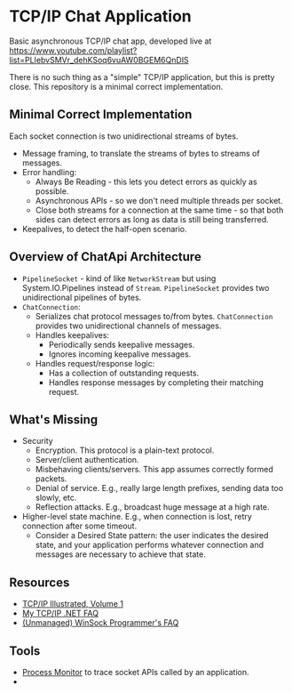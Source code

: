 # TCP/IP Chat Application

Basic asynchronous TCP/IP chat app, developed live at https://www.youtube.com/playlist?list=PLIebvSMVr_dehKSoq6vuAW0BGEM6QnDlS

There is no such thing as a "simple" TCP/IP application, but this is pretty close. This repository is a minimal correct implementation.

## Minimal Correct Implementation

Each socket connection is two unidirectional streams of bytes.

- Message framing, to translate the streams of bytes to streams of messages.
- Error handling:
  - Always Be Reading - this lets you detect errors as quickly as possible.
  - Asynchronous APIs - so we don't need multiple threads per socket.
  - Close both streams for a connection at the same time - so that both sides can detect errors as long as data is still being transferred.
- Keepalives, to detect the half-open scenario.

## Overview of ChatApi Architecture

- `PipelineSocket` - kind of like `NetworkStream` but using System.IO.Pipelines instead of `Stream`. `PipelineSocket` provides two unidirectional pipelines of bytes.
- `ChatConnection`:
  - Serializes chat protocol messages to/from bytes. `ChatConnection` provides two unidirectional channels of messages.
  - Handles keepalives:
    - Periodically sends keepalive messages.
    - Ignores incoming keepalive messages.
  - Handles request/response logic:
    - Has a collection of outstanding requests.
    - Handles response messages by completing their matching request.

## What's Missing

- Security
  - Encryption. This protocol is a plain-text protocol.
  - Server/client authentication.
  - Misbehaving clients/servers. This app assumes correctly formed packets.
  - Denial of service. E.g., really large length prefixes, sending data too slowly, etc.
  - Reflection attacks. E.g., broadcast huge message at a high rate.
- Higher-level state machine. E.g., when connection is lost, retry connection after some timeout.
  - Consider a Desired State pattern: the user indicates the desired state, and your application performs whatever connection and messages are necessary to achieve that state.

## Resources

- [TCP/IP Illustrated, Volume 1](https://www.amazon.com/gp/product/0201633469?ie=UTF8&tag=stepheclearys-20&linkCode=as2&camp=1789&creative=390957&creativeASIN=0201633469)
- [My TCP/IP .NET FAQ](https://blog.stephencleary.com/2009/04/tcpip-net-sockets-faq.html)
- [(Unmanaged) WinSock Programmer's FAQ](https://tangentsoft.net/wskfaq/)

## Tools

- [Process Monitor](https://docs.microsoft.com/en-us/sysinternals/downloads/procmon) to trace socket APIs called by an application.
- 